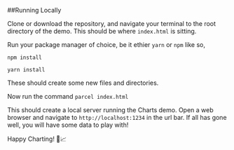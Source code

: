 ##Running Locally

Clone or download the repository, and navigate your terminal to the root directory of the demo. This should be where `index.html` is sitting.

Run your package manager of choice, be it ethier `yarn` or `npm` like so,

```
npm install
```

```
yarn install
```

These should create some new files and directories.

Now run the command
`parcel index.html`

This should create a local server running the Charts demo. Open a web browser and navigate to `http://localhost:1234` in the url bar. If all has gone well, you will have some data to play with!

Happy Charting! 🚀📈
